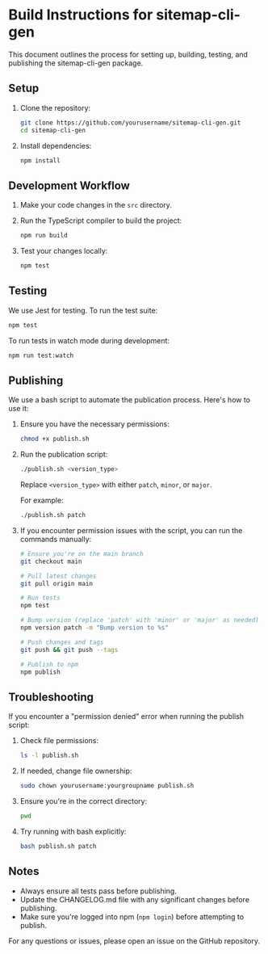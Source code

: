 # Build Instructions for sitemap-cli-gen

This document outlines the process for setting up, building, testing, and publishing the sitemap-cli-gen package.

## Setup

1. Clone the repository:

   ```bash
   git clone https://github.com/yourusername/sitemap-cli-gen.git
   cd sitemap-cli-gen
   ```

2. Install dependencies:
   ```bash
   npm install
   ```

## Development Workflow

1. Make your code changes in the `src` directory.

2. Run the TypeScript compiler to build the project:

   ```bash
   npm run build
   ```

3. Test your changes locally:
   ```bash
   npm test
   ```

## Testing

We use Jest for testing. To run the test suite:

```bash
npm test
```

To run tests in watch mode during development:

```bash
npm run test:watch
```

## Publishing

We use a bash script to automate the publication process. Here's how to use it:

1. Ensure you have the necessary permissions:

   ```bash
   chmod +x publish.sh
   ```

2. Run the publication script:

   ```bash
   ./publish.sh <version_type>
   ```

   Replace `<version_type>` with either `patch`, `minor`, or `major`.

   For example:

   ```bash
   ./publish.sh patch
   ```

3. If you encounter permission issues with the script, you can run the commands manually:

   ```bash
   # Ensure you're on the main branch
   git checkout main

   # Pull latest changes
   git pull origin main

   # Run tests
   npm test

   # Bump version (replace 'patch' with 'minor' or 'major' as needed)
   npm version patch -m "Bump version to %s"

   # Push changes and tags
   git push && git push --tags

   # Publish to npm
   npm publish
   ```

## Troubleshooting

If you encounter a "permission denied" error when running the publish script:

1. Check file permissions:

   ```bash
   ls -l publish.sh
   ```

2. If needed, change file ownership:

   ```bash
   sudo chown yourusername:yourgroupname publish.sh
   ```

3. Ensure you're in the correct directory:

   ```bash
   pwd
   ```

4. Try running with bash explicitly:
   ```bash
   bash publish.sh patch
   ```

## Notes

- Always ensure all tests pass before publishing.
- Update the CHANGELOG.md file with any significant changes before publishing.
- Make sure you're logged into npm (`npm login`) before attempting to publish.

For any questions or issues, please open an issue on the GitHub repository.
